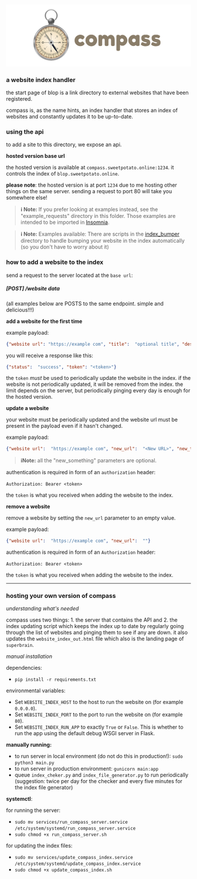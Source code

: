 ![compass logo](compass-logo.png)

### a website index handler

the start page of blop is a link directory to external websites that have
been registered.

compass is, as the name hints, an index handler that stores an index of websites
and constantly updates it to be up-to-date.


### using the api

to add a site to this directory, we expose an api.

**hosted version base url**

the hosted version is available at `compass.sweetpotato.online:1234`. it controls the
index of `blop.sweetpotato.online`.

**please note**: the hosted version is at port `1234` due to me hosting other things on the same server.
sending a request to port 80 will take you somewhere else!

> **ℹ️ Note:** If you prefer looking at examples instead, see the "example_requests" directory in this folder.
> Those examples are intended to be imported in [Insomnia](https://insomnia.rest).
 
> **ℹ️ Note:** Examples available: There are scripts in the [index_bumper](index_bumper) directory to handle bumping your website
> in the index automatically (so you don't have to worry about it)

### how to add a website to the index

send a request to the server located at the `base url`:

##### [POST] /website data

(all examples below are POSTS to the same endpoint. simple and delicious!!!)

**add a website for the first time**

example payload:
```json
{"website url": "https://example com", "title":  "optional title", "description":  "optional description"}
```

you will receive a response like this:
```json
{"status":  "success", "token": "<token>"}
```

the `token` *must* be used to periodically update the website in the index.
if the website is not periodically updated, it will be removed from the index.
the limit depends on the server, but periodically pinging every day is enough for the hosted version.

**update a website**

your website must be periodically updated and the website url must be present in the payload
even if it hasn't changed.

example payload:
```json
{"website url":  "https://example com", "new_url":  "<New URL>", "new_title":  "<New Title>", "new_description":  "<New description>"}
```

> **ℹ️Note:** all the "new_something" parameters are optional.
 
authentication is required in form of an `authorization` header:

`Authorization: Bearer <token>`

the `token` is what you received when adding the website to the index.

**remove a website**

remove a website by setting the `new_url` parameter to an empty value.

example payload:
```json
{"website url":  "https://example com", "new_url":  ""}
```
authentication is required in form of an `Authorization` header:

`Authorization: Bearer <token>`

the `token` is what you received when adding the website to the index.

___

### hosting your own version of compass

*understanding what's needed*

compass uses two things: 1. the server that contains the API and 2. the index updating script
which keeps the index up to date by regularly going through the list of websites and pinging them
to see if any are down. it also updates the `website_index_out.html` file which also is the landing page
of `superbrain`.

*manual installation*

dependencies:

* `pip install -r requirements.txt`

environmental variables:
* Set `WEBSITE_INDEX_HOST` to the host to run the website on (for example `0.0.0.0`).
* Set `WEBSITE_INDEX_PORT` to the port to run the website on (for example `80`).
* Set `WEBSITE_INDEX_RUN_APP` to exactly `True` or `False`. This is whether to run the app using the default
debug WSGI server in Flask.

**manually running:**

* to run server in local environment (do not do this in production!): `sudo python3 main.py`
* to run server in production environment: `gunicorn main:app`
* queue `index_cheker.py` and `index_file_generator.py` to run periodically (suggestion: twice per day for the checker 
and every five minutes for the index file generator)

**systemctl**:

for running the server:

* `sudo mv services/run_compass_server.service /etc/system/systemd/run_compass_server.service`
* `sudo chmod +x run_compass_server.sh`

for updating the index files:
* `sudo mv services/update_compass_index.service /etc/system/systemd/update_compass_index.service`
* `sudo chmod +x update_compass_index.sh`